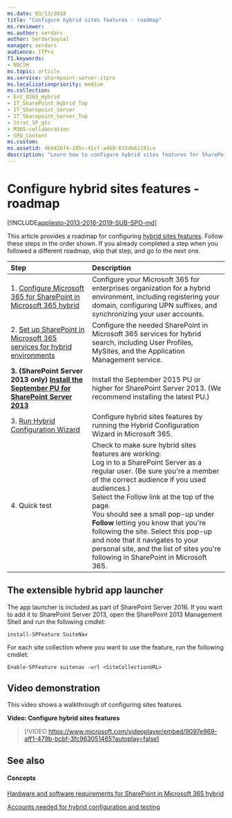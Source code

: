 ```yaml
---
ms.date: 03/13/2018
title: "Configure hybrid sites features - roadmap"
ms.reviewer: 
ms.author: serdars
author: SerdarSoysal
manager: serdars
audience: ITPro
f1.keywords:
- NOCSH
ms.topic: article
ms.service: sharepoint-server-itpro
ms.localizationpriority: medium
ms.collection:
- Ent_O365_Hybrid
- IT_SharePoint_Hybrid_Top
- IT_Sharepoint_Server
- IT_Sharepoint_Server_Top
- Strat_SP_gtc
- M365-collaboration
- SPO_Content
ms.custom: 
ms.assetid: 4bd426f4-105c-41cf-a4b8-815db62191ce
description: "Learn how to configure hybrid sites features for SharePoint in Microsoft 365 hybrid with Microsoft 365."
---
```


# Configure hybrid sites features - roadmap

[!INCLUDE[appliesto-2013-2016-2019-SUB-SPO-md](../includes/appliesto-2013-2016-2019-SUB-SPO-md.md)]
  
This article provides a roadmap for configuring [hybrid sites features](sharepoint-hybrid-sites-and-search.md#SitesFeatures). Follow these steps in the order shown. If you already completed a step when you followed a different roadmap, skip that step, and go to the next one.
  
|**Step**|**Description**|
|:-----|:-----|
|1. [Configure Microsoft 365 for SharePoint in Microsoft 365 hybrid](configure-office-365-for-sharepoint-hybrid.md) <br/> |Configure your Microsoft 365 for enterprises organization for a hybrid environment, including registering your domain, configuring UPN suffixes, and synchronizing your user accounts.  <br/> |
|2. [Set up SharePoint in Microsoft 365 services for hybrid environments](set-up-sharepoint-services-for-hybrid-environments.md) <br/> |Configure the needed SharePoint in Microsoft 365 services for hybrid search, including User Profiles, MySites, and the Application Management service.  <br/> |
|**3. (SharePoint Server 2013 only) [Install the September PU for SharePoint Server 2013](/officeupdates/sharepoint-updates)** <br/> |Install the September 2015 PU or higher for SharePoint Server 2013. (We recommend installing the latest PU.)  <br/> |
|3. [Run Hybrid Configuration Wizard](run-hybrid-picker.md) <br/> |Configure hybrid sites features by running the Hybrid Configuration Wizard in Microsoft 365.  <br/> |
|4. Quick test  <br/> | Check to make sure hybrid sites features are working:  <br/>  Log in to a SharePoint Server as a regular user. (Be sure you're a member of the correct audience if you used audiences.)  <br/>  Select the Follow link at the top of the page.  <br/>  You should see a small pop-up under **Follow** letting you know that you're following the site. Select this pop-up and note that it navigates to your personal site, and the list of sites you're following in SharePoint in Microsoft 365.  <br/> |
   
## The extensible hybrid app launcher

The app launcher is included as part of SharePoint Server 2016. If you want to add it to SharePoint Server 2013, open the SharePoint 2013 Management Shell and run the following cmdlet:
  
```
install-SPFeature SuiteNav
```

For each site collection where you want to use the feature, run the following cmdlet:
  
```
Enable-SPFeature suitenav -url <SiteCollectionURL>
```

## Video demonstration

This video shows a walkthrough of configuring sites features.
  
**Video: Configure hybrid sites features**

> [!VIDEO https://www.microsoft.com/videoplayer/embed/9097e969-aff1-479b-bcbf-3fc963051465?autoplay=false]

## See also

#### Concepts

[Hardware and software requirements for SharePoint in Microsoft 365 hybrid](hardware-and-software-requirements-for-sharepoint-hybrid.md)
  
[Accounts needed for hybrid configuration and testing](accounts-needed-for-hybrid-configuration-and-testing.md)



